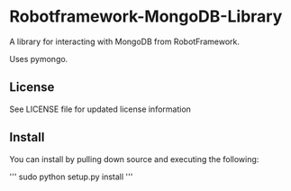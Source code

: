Robotframework-MongoDB-Library
==============================

A library for interacting with MongoDB from RobotFramework.

Uses pymongo.

License
-------
See LICENSE file for updated license information

Install
-------
You can install by pulling down source and executing the following:

'''
sudo python setup.py install
'''


